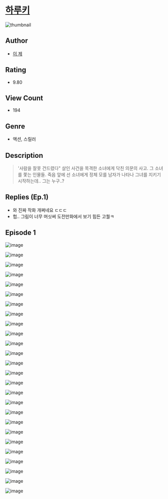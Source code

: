 # [하루키](https://comic.naver.com/challenge/list?titleId=811162)
![thumbnail](https://image-comic.pstatic.net/user_contents_data/challenge_comic/2023/05/25/upload_7149575666998129713_480x623.jpeg)

## Author
- [이 제](https://comic.naver.com/artistTitle?id=367220)

## Rating
- 9.80

## View Count
- 194

## Genre
- 액션, 스릴러

## Description
> '사람을 잘못 건드렸다" 살인 사건을 목격한 소녀에게 닥친 의문의 사고. 그 소녀를 쫓는 인물들. 죽음 앞에 선 소녀에게 정체 모를 남자가 나타나 그녀를 지키기 시작하는데.. 그는 누구..?

## Replies (Ep.1)
- 와 진짜 작화 개쩌네요 ㄷㄷㄷ
- 헙.. 그림이 너무 머싯써 도전만화에서 보기 힘든 고퀄ㅋ

## Episode 1
![image](https://image-comic.pstatic.net/user_contents_data/challenge_comic/2023/05/25/367220/upload_7377236162957107553.jpeg)

![image](https://image-comic.pstatic.net/user_contents_data/challenge_comic/2023/05/25/367220/upload_3617905857116005477.jpeg)

![image](https://image-comic.pstatic.net/user_contents_data/challenge_comic/2023/05/25/367220/upload_3546977666822529637.jpeg)

![image](https://image-comic.pstatic.net/user_contents_data/challenge_comic/2023/05/25/367220/upload_3774637953186358371.jpeg)

![image](https://image-comic.pstatic.net/user_contents_data/challenge_comic/2023/05/25/367220/upload_4134647935859700785.jpeg)

![image](https://image-comic.pstatic.net/user_contents_data/challenge_comic/2023/05/25/367220/upload_3546638793939433009.jpeg)

![image](https://image-comic.pstatic.net/user_contents_data/challenge_comic/2023/05/25/367220/upload_7149295290663657781.jpeg)

![image](https://image-comic.pstatic.net/user_contents_data/challenge_comic/2023/05/25/367220/upload_7221913863312388198.jpeg)

![image](https://image-comic.pstatic.net/user_contents_data/challenge_comic/2023/05/25/367220/upload_7306585943872713520.jpeg)

![image](https://image-comic.pstatic.net/user_contents_data/challenge_comic/2023/05/25/367220/upload_7305458944454320688.jpeg)

![image](https://image-comic.pstatic.net/user_contents_data/challenge_comic/2023/05/25/367220/upload_7004614078273905717.jpeg)

![image](https://image-comic.pstatic.net/user_contents_data/challenge_comic/2023/05/25/367220/upload_7292230716467065905.jpeg)

![image](https://image-comic.pstatic.net/user_contents_data/challenge_comic/2023/05/25/367220/upload_7148446687532495713.jpeg)

![image](https://image-comic.pstatic.net/user_contents_data/challenge_comic/2023/05/25/367220/upload_7293687590143746617.jpeg)

![image](https://image-comic.pstatic.net/user_contents_data/challenge_comic/2023/05/25/367220/upload_7365417508963706211.jpeg)

![image](https://image-comic.pstatic.net/user_contents_data/challenge_comic/2023/05/25/367220/upload_3977859777651107174.jpeg)

![image](https://image-comic.pstatic.net/user_contents_data/challenge_comic/2023/05/25/367220/upload_4048790157525279282.jpeg)

![image](https://image-comic.pstatic.net/user_contents_data/challenge_comic/2023/05/25/367220/upload_7161912199561426742.jpeg)

![image](https://image-comic.pstatic.net/user_contents_data/challenge_comic/2023/05/25/367220/upload_3473180452119196518.jpeg)

![image](https://image-comic.pstatic.net/user_contents_data/challenge_comic/2023/05/25/367220/upload_7221014243690177846.jpeg)

![image](https://image-comic.pstatic.net/user_contents_data/challenge_comic/2023/05/25/367220/upload_3846981601455257398.jpeg)

![image](https://image-comic.pstatic.net/user_contents_data/challenge_comic/2023/05/25/367220/upload_3979270236270833973.jpeg)

![image](https://image-comic.pstatic.net/user_contents_data/challenge_comic/2023/05/25/367220/upload_3978148944095033653.jpeg)

![image](https://image-comic.pstatic.net/user_contents_data/challenge_comic/2023/05/25/367220/upload_3833234218544161592.jpeg)

![image](https://image-comic.pstatic.net/user_contents_data/challenge_comic/2023/05/25/367220/upload_7003207604548035638.jpeg)

![image](https://image-comic.pstatic.net/user_contents_data/challenge_comic/2023/05/25/367220/upload_3832955143752725560.jpeg)
